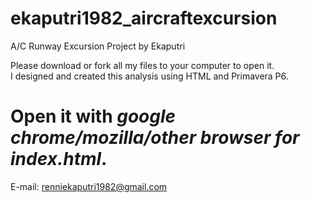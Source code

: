 # ekaputri1982_aircraftexcursion
A/C Runway Excursion Project by Ekaputri


Please download or fork all my files to your computer to open it.</br>
I designed and created this analysis using HTML and Primavera P6.


# Open it with *google chrome/mozilla/other browser for index.html*.


E-mail: renniekaputri1982@gmail.com </br>


